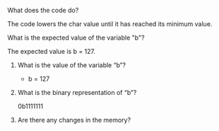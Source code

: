 
What does the code do?

The code lowers the char value until it has reached its minimum value.

What is the expected value of the variable "b"?

The expected value is b = 127.





1. What is the value of the variable “b”?

    * b = 127

2. What is the binary representation of “b”?

    0b1111111

3. Are there any changes in the memory?
